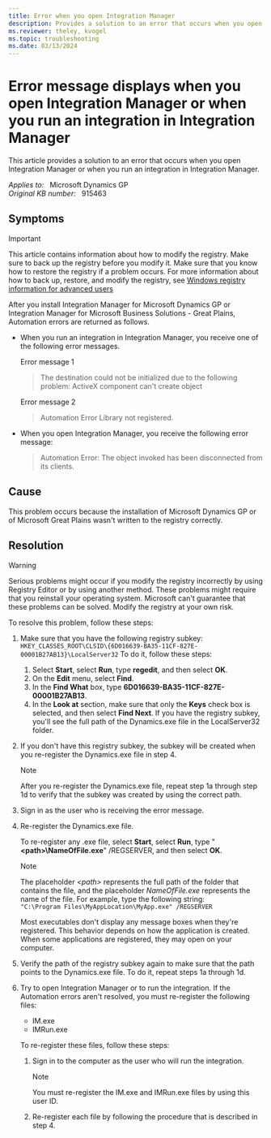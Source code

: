 ```yaml
---
title: Error when you open Integration Manager
description: Provides a solution to an error that occurs when you open Integration Manager or when you run an integration in Integration Manager.
ms.reviewer: theley, kvogel
ms.topic: troubleshooting
ms.date: 03/13/2024
---
```

# Error message displays when you open Integration Manager or when you run an integration in Integration Manager

This article provides a solution to an error that occurs when you open Integration Manager or when you run an integration in Integration Manager.

_Applies to:_ &nbsp; Microsoft Dynamics GP  
_Original KB number:_ &nbsp; 915463

## Symptoms

> [!IMPORTANT]
> This article contains information about how to modify the registry. Make sure to back up the registry before you modify it. Make sure that you know how to restore the registry if a problem occurs. For more information about how to back up, restore, and modify the registry, see [Windows registry information for advanced users](../../windows-server/performance/windows-registry-advanced-users.md)

After you install Integration Manager for Microsoft Dynamics GP or Integration Manager for Microsoft Business Solutions - Great Plains, Automation errors are returned as follows.

- When you run an integration in Integration Manager, you receive one of the following error messages.

    Error message 1  
    > The destination could not be initialized due to the following problem: ActiveX component can't create object

    Error message 2  
    > Automation Error Library not registered.

- When you open Integration Manager, you receive the following error message:
    > Automation Error: The object invoked has been disconnected from its clients.

## Cause

This problem occurs because the installation of Microsoft Dynamics GP or of Microsoft Great Plains wasn't written to the registry correctly.

## Resolution

> [!WARNING]
> Serious problems might occur if you modify the registry incorrectly by using Registry Editor or by using another method. These problems might require that you reinstall your operating system. Microsoft can't guarantee that these problems can be solved. Modify the registry at your own risk.

To resolve this problem, follow these steps:

1. Make sure that you have the following registry subkey:  
    `HKEY_CLASSES_ROOT\CLSID\{6D016639-BA35-11CF-827E-00001B27AB13}\LocalServer32`
    To do it, follow these steps:

    1. Select **Start**, select **Run**, type **regedit**, and then select **OK**.
    2. On the **Edit** menu, select **Find**.
    3. In the **Find What** box, type **6D016639-BA35-11CF-827E-00001B27AB13**.
    4. In the **Look at** section, make sure that only the **Keys** check box is selected, and then select **Find Next**. If you have the registry subkey, you'll see the full path of the Dynamics.exe file in the LocalServer32 folder.
2. If you don't have this registry subkey, the subkey will be created when you re-register the Dynamics.exe file in step 4.

    > [!NOTE]
    > After you re-register the Dynamics.exe file, repeat step 1a through step 1d to verify that the subkey was created by using the correct path.
3. Sign in as the user who is receiving the error message.
4. Re-register the Dynamics.exe file.

    To re-register any .exe file, select **Start**, select **Run**, type "**\<path>\NameOfFile.exe**" /REGSERVER, and then select **OK**.

    > [!NOTE]
    > The placeholder *\<path>* represents the full path of the folder that contains the file, and the placeholder *NameOfFile.exe* represents the name of the file. For example, type the following string:  
    `"C:\Program Files\MyAppLocation\MyApp.exe" /REGSERVER`

    Most executables don't display any message boxes when they're registered. This behavior depends on how the application is created. When some applications are registered, they may open on your computer.
5. Verify the path of the registry subkey again to make sure that the path points to the Dynamics.exe file. To do it, repeat steps 1a through 1d.
6. Try to open Integration Manager or to run the integration. If the Automation errors aren't resolved, you must re-register the following files:

   - IM.exe
   - IMRun.exe

    To re-register these files, follow these steps:
    1. Sign in to the computer as the user who will run the integration.
        > [!NOTE]
        > You must re-register the IM.exe and IMRun.exe files by using this user ID.
    2. Re-register each file by following the procedure that is described in step 4.
